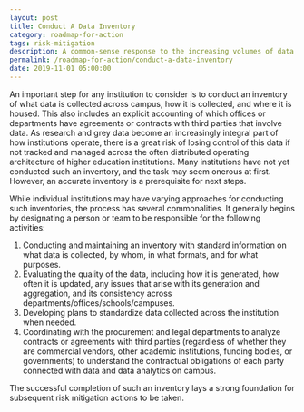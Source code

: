 ```yaml
---
layout: post
title: Conduct A Data Inventory
category: roadmap-for-action
tags: risk-mitigation
description: A common-sense response to the increasing volumes of data collected across campuses and the rising deployment of data analytics tools.
permalink: /roadmap-for-action/conduct-a-data-inventory
date: 2019-11-01 05:00:00
---
```


An important step for any institution to consider is to conduct an inventory of what data is collected across campus, how it is collected, and where it is housed. This also includes an explicit accounting of which offices or departments have agreements or contracts with third parties that involve data. As research and grey data become an increasingly integral part of how institutions operate, there is a great risk of losing control of this data if not tracked and managed across the often distributed operating architecture of higher education institutions. Many institutions have not yet conducted such an inventory, and the task may seem onerous at first. However, an accurate inventory is a prerequisite for next steps.

While individual institutions may have varying approaches for conducting such inventories, the process has several commonalities. It generally begins by designating a person or team to be responsible for the following activities:

1. Conducting and maintaining an inventory with standard information on what data is collected, by whom, in what formats, and for what purposes.
2. Evaluating the quality of the data, including how it is generated, how often it is updated, any issues that arise with its generation and aggregation, and its consistency across departments/offices/schools/campuses.
3. Developing plans to standardize data collected across the institution when needed.
4. Coordinating with the procurement and legal departments to analyze contracts or agreements with third parties (regardless of whether they are commercial vendors, other academic institutions, funding bodies, or governments) to understand the contractual obligations of each party connected with data and data analytics on campus.

The successful completion of such an inventory lays a strong foundation for subsequent risk mitigation actions to be taken.

